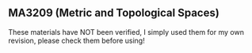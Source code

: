 ## MA3209 (Metric and Topological Spaces)
These materials have NOT been verified, I simply used them for my own revision, please check them before using!

